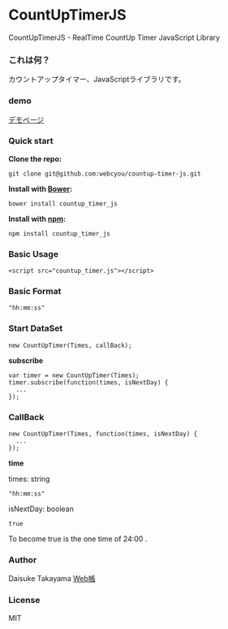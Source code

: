 # CountUpTimerJS
CountUpTimerJS - RealTime CountUp Timer JavaScript Library

### これは何？
カウントアップタイマー、JavaScriptライブラリです。

### demo
[デモページ](https://webcyou.github.io/countup_timer/)

###  Quick start

**Clone the repo:**
```
git clone git@github.com:webcyou/countup-timer-js.git
```

**Install with [Bower](http://bower.io):**
```
bower install countup_timer_js
```

**Install with [npm](https://www.npmjs.com):**

```
npm install countup_timer_js
```


### Basic Usage

```
<script src="countup_timer.js"></script>
```

### Basic Format
```
"hh:mm:ss"
```


### Start DataSet

```
new CountUpTimer(Times, callBack);
```

**subscribe**

```
var timer = new CountUpTimer(Times);
timer.subscribe(function(times, isNextDay) {
  ...
});

```


### CallBack


```
new CountUpTimer(Times, function(times, isNextDay) {
  ...
});
```

**time**

times: string
```
"hh:mm:ss"
```

isNextDay: boolean
```
true
```
To become true is the one time of 24:00 .

### Author
Daisuke Takayama
[Web帳](http://www.webcyou.com/)


### License
MIT
